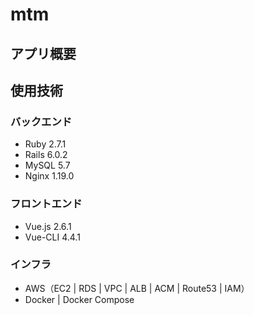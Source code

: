 # mtm
## アプリ概要

## 使用技術

### バックエンド

 - Ruby 2.7.1
 - Rails 6.0.2
 - MySQL 5.7
 - Nginx 1.19.0

### フロントエンド

 - Vue.js 2.6.1
 - Vue-CLI 4.4.1

### インフラ

 - AWS（EC2  |  RDS  |  VPC  |  ALB  |  ACM  |  Route53  | IAM）
 - Docker | Docker Compose

